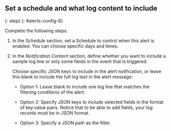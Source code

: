 ## Set a schedule and what log content to include
{: step}
{: #alerts-config-6}


Complete the following steps:

1. In the *Schedule* section, set a Schedule to control when this alert is enabled. You can choose specific days and times.

2. In the *Notification Content* section, define whether you want to include a sample log line or only some fields in the event that is triggered.

    Choose specific JSON keys to include in the alert notification, or leave this blank to include the full log text in the alert message:

    - Option 1: Leave blank to include one log line that matches the filtering conditions of the alert.

    - Option 2: Specify JSON keys to include selected fields in the format of key:value pairs. Notice that to be able to add fields, your log records must be in JSON format.

    - Option 3: Specify a  JSON path as the filter.
    
